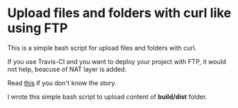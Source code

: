 # Upload files and folders with curl like using FTP
This is a simple bash script for upload files and folders with curl.

If you use Travis-CI and you want to deploy your project with FTP, it would not help, beacuse of NAT layer is added.

Read [this](https://blog.travis-ci.com/2018-07-23-the-tale-of-ftp-at-travis-ci) if you don't know the story.

I wrote this simple bash script to upload content of **build/dist** folder.